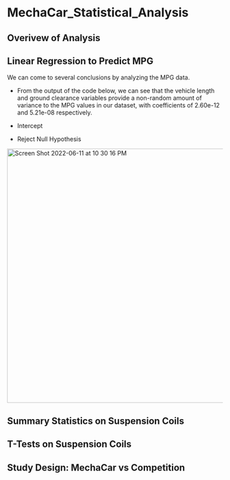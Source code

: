 # MechaCar_Statistical_Analysis

## Overivew of Analysis


## Linear Regression to Predict MPG

We can come to several conclusions by analyzing the MPG data.

- From the output of the code below, we can see that the vehicle length and ground clearance variables provide a non-random amount of variance to the MPG     values in our dataset, with coefficients of 2.60e-12 and 5.21e-08 respectively. 

- Intercept
- Reject Null Hypothesis

<img width="594" alt="Screen Shot 2022-06-11 at 10 30 16 PM" src="https://user-images.githubusercontent.com/99847786/173211914-9b009f79-e702-4276-8e48-232747dc40e2.png">

## Summary Statistics on Suspension Coils


## T-Tests on Suspension Coils



## Study Design: MechaCar vs Competition
